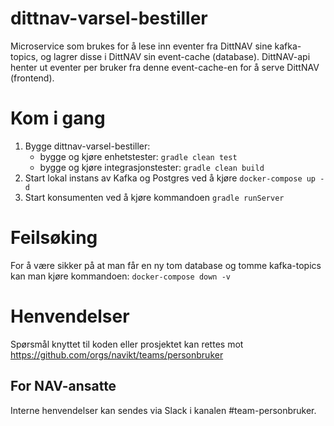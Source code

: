 # dittnav-varsel-bestiller

Microservice som brukes for å lese inn eventer fra DittNAV sine kafka-topics, og lagrer disse i DittNAV sin 
event-cache (database). DittNAV-api henter ut eventer per bruker fra denne event-cache-en for å serve 
DittNAV (frontend).

# Kom i gang
1. Bygge dittnav-varsel-bestiller:
    * bygge og kjøre enhetstester: `gradle clean test`
    * bygge og kjøre integrasjonstester: `gradle clean build`
2. Start lokal instans av Kafka og Postgres ved å kjøre `docker-compose up -d`
3. Start konsumenten ved å kjøre kommandoen `gradle runServer`

# Feilsøking
For å være sikker på at man får en ny tom database og tomme kafka-topics kan man kjøre kommandoen: `docker-compose down -v`

# Henvendelser

Spørsmål knyttet til koden eller prosjektet kan rettes mot https://github.com/orgs/navikt/teams/personbruker

## For NAV-ansatte

Interne henvendelser kan sendes via Slack i kanalen #team-personbruker.
